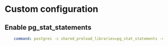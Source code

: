 # Custom configuration

## Enable pg_stat_statements

```yaml
    command: postgres -c shared_preload_libraries=pg_stat_statements -c pg_stat_statements.track=all -c max_connections=200
```
